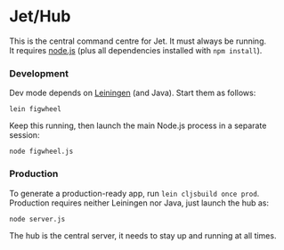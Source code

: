 Jet/Hub
=======

This is the central command centre for Jet. It must always be running.  
It requires [node.js][N] (plus all dependencies installed with `npm install`).

### Development

Dev mode depends on [Leiningen][L] (and Java). Start them as follows:

    lein figwheel

Keep this running, then launch the main Node.js process in a separate session:

    node figwheel.js

### Production

To generate a production-ready app, run `lein cljsbuild once prod`.  
Production requires neither Leiningen nor Java, just launch the hub as:

    node server.js

The hub is the central server, it needs to stay up and running at all times.

[N]: https://nodejs.org
[L]: https://github.com/technomancy/leiningen
